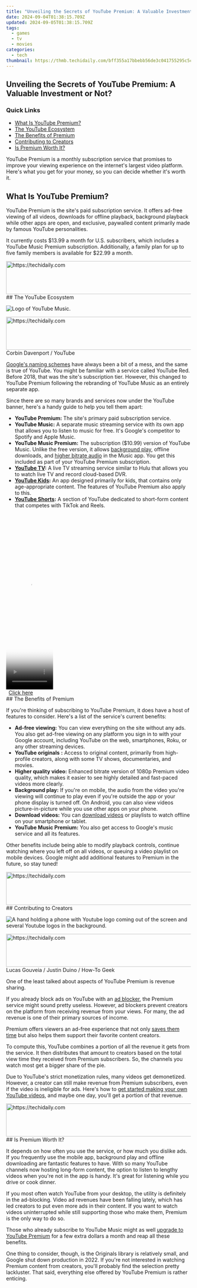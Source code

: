 ```yaml
---
title: "Unveiling the Secrets of YouTube Premium: A Valuable Investment or Not?"
date: 2024-09-04T01:38:15.709Z
updated: 2024-09-05T01:38:15.709Z
tags:
  - games
  - tv
  - movies
categories:
  - tech
thumbnail: https://thmb.techidaily.com/bff355a17bbebb56de3c041755295c5c8bf9f4acf5be59b973b9764a7f77ac05.jpg
---
```


## Unveiling the Secrets of YouTube Premium: A Valuable Investment or Not?

### Quick Links

* [What Is YouTube Premium?](https://screen-activity-recording.techidaily.com/updated-become-an-engaging-speaker-on-google-meet-platforms/)
* [The YouTube Ecosystem](https://blog-min.techidaily.com/how-to-repair-a-damaged-video-file-of-asus-using-video-repair-utility-on-mac-by-stellar-video-repair-mobile-video-repair/)
* [The Benefits of Premium](https://some-techniques.techidaily.com/2024-approved-getting-started-with-itunes-podcasts-on-ios-devices/)
* [Contributing to Creators](https://change-location.techidaily.com/in-2024-what-legendaries-are-in-pokemon-platinum-on-samsung-galaxy-xcover-7-drfone-by-drfone-virtual-android/)
* [Is Premium Worth It?](https://sim-unlock.techidaily.com/in-2024-tips-and-tricks-to-tell-if-your-iphone-xr-is-unlocked-by-drfone-ios/)

 YouTube Premium is a monthly subscription service that promises to improve your viewing experience on the internet's largest video platform. Here's what you get for your money, so you can decide whether it's worth it.

##  What Is YouTube Premium?

 YouTube Premium is the site's paid subscription service. It offers ad-free viewing of all videos, downloads for offline playback, background playback while other apps are open, and exclusive, paywalled content primarily made by famous YouTube personalities.

 It currently costs $13.99 a month for U.S. subscribers, which includes a YouTube Music Premium subscription. Additionally, a family plan for up to five family members is available for $22.99 a month.

<!-- affiliate ads begin -->
<a href="https://aligracehair.sjv.io/c/5597632/1915830/19272" target="_top" id="1915830">
  <img src="//a.impactradius-go.com/display-ad/19272-1915830" border="0" alt="https://techidaily.com" width="728" height="90"/>
</a>
<img height="0" width="0" src="https://aligracehair.sjv.io/i/5597632/1915830/19272" style="position:absolute;visibility:hidden;" border="0" />
<!-- affiliate ads end -->
##  The YouTube Ecosystem

![Logo of YouTube Music.](https://static1.howtogeekimages.com/wordpress/wp-content/uploads/2024/08/youtubemusic.jpg) 

<!-- affiliate ads begin -->
<a href="https://aligracehair.sjv.io/c/5597632/2006946/19272" target="_top" id="2006946">
  <img src="//a.impactradius-go.com/display-ad/19272-2006946" border="0" alt="https://techidaily.com" width="728" height="90"/>
</a>
<img height="0" width="0" src="https://aligracehair.sjv.io/i/5597632/2006946/19272" style="position:absolute;visibility:hidden;" border="0" />
<!-- affiliate ads end -->
Corbin Davenport / YouTube

[Google's naming schemes](https://youtube-data.techidaily.com/op-fifa-scoreboard-tactics-in-infographics-for-2024/) have always been a bit of a mess, and the same is true of YouTube. You might be familiar with a service called YouTube Red. Before 2018, that was the site's subscription tier. However, this changed to YouTube Premium following the rebranding of YouTube Music as an entirely separate app.

 Since there are so many brands and services now under the YouTube banner, here's a handy guide to help you tell them apart:

* **YouTube Premium:** The site's primary paid subscription service.
* **YouTube Music:** A separate music streaming service with its own app that allows you to listen to music for free. It's Google's competitor to Spotify and Apple Music.
* **YouTube Music Premium:** The subscription ($10.99) version of YouTube Music. Unlike the free version, it allows [background play](https://facebook-video-recording.techidaily.com/new-leveraging-your-roku-setup-for-exclusive-fb-live-content/), offline downloads, and [higher bitrate audio](https://techidaily.com/what-can-you-do-with-face-id-on-iphone-15-by-drfone-ios-unlock-ios-unlock/) in the Music app. You get this included as part of your YouTube Premium subscription.
* **[YouTube TV](https://extra-guidance.techidaily.com/new-real-time-voice-to-action-no-price-tag/):** A live TV streaming service similar to Hulu that allows you to watch live TV and record cloud-based DVR.
* **[YouTube Kids](https://some-approaches.techidaily.com/user-testimonials-and-reviews-on-the-lg-bp350-monitor-for-2024/):** An app designed primarily for kids, that contains only age-appropriate content. The features of YouTube Premium also apply to this.
* **[YouTube Shorts](https://hardware-help.techidaily.com/enhance-your-gaming-world-the-ultimate-guide-to-installing-asus-970-pro-gpus/):** A section of YouTube dedicated to short-form content that competes with TikTok and Reels.

<!-- affiliate ads begin -->
<span id="1976998">
					<video width="128" height="480" style="cursor:pointer"
           poster="//a.impactradius-go.com/display-clicktoplayimage/1976998.png"
           onclick="if(!this.playClicked){this.play();this.setAttribute('controls',true);this.playClicked=true;}">
	   <source src="//a.impactradius-go.com/display-ad/22993-1976998">
	   <img src="//a.impactradius-go.com/display-clicktoplayimage/1976998.png" style="border: none; height: 100%; width: 100%; object-fit: contain">
	</video>
	<div style="width:80px;text-align:center"><a href="javascript:window.open(decodeURIComponent('https%3A%2F%2Fhomestyler.sjv.io%2Fc%2F5597632%2F1976998%2F22993'), '_blank');void(0);">Click here</a></div>
</span>
<img height="0" width="0" src="https://imp.pxf.io/i/5597632/1976998/22993" style="position:absolute;visibility:hidden;" border="0" />
<!-- affiliate ads end -->
##  The Benefits of Premium

 If you're thinking of subscribing to YouTube Premium, it does have a host of features to consider. Here's a list of the service's current benefits:

* **Ad-free viewing:** You can view everything on the site without any ads. You also get ad-free viewing on any platform you sign in to with your Google account, including YouTube on the web, smartphones, Roku, or any other streaming devices.
* **YouTube originals** **:** Access to original content, primarily from high-profile creators, along with some TV shows, documentaries, and movies.
* **Higher quality video:** Enhanced bitrate version of 1080p Premium video quality, which makes it easier to see highly detailed and fast-paced videos more clearly.
* **Background play:** If you're on mobile, the audio from the video you're viewing will continue to play even if you're outside the app or your phone display is turned off. On Android, you can also view videos picture-in-picture while you use other apps on your phone.
* **Download videos:** You can [download videos](https://fox-info.techidaily.com/2024-approved-lg-bp550s-evolution-a-2023-perspective/) or playlists to watch offline on your smartphone or tablet.
* **YouTube Music Premium:** You also get access to Google's music service and all its features.

 Other benefits include being able to modify playback controls, continue watching where you left off on all videos, or queuing a video playlist on mobile devices. Google might add additional features to Premium in the future, so stay tuned!

<!-- affiliate ads begin -->
<a href="https://aligracehair.sjv.io/c/5597632/1896560/19272" target="_top" id="1896560">
  <img src="//a.impactradius-go.com/display-ad/19272-1896560" border="0" alt="https://techidaily.com" width="728" height="90"/>
</a>
<img height="0" width="0" src="https://aligracehair.sjv.io/i/5597632/1896560/19272" style="position:absolute;visibility:hidden;" border="0" />
<!-- affiliate ads end -->
##  Contributing to Creators

![A hand holding a phone with Youtube logo coming out of the screen and several Youtube logos in the background.](https://static1.howtogeekimages.com/wordpress/wp-content/uploads/2024/07/a-hand-holding-a-phone-with-youtube-logo-coming-out-of-the-screen-and-several-youtube-logos-in-the-background.jpg) 

<!-- affiliate ads begin -->
<a href="https://appsumo.8odi.net/c/5597632/2087395/7443" target="_top" id="2087395">
  <img src="//a.impactradius-go.com/display-ad/7443-2087395" border="0" alt="https://techidaily.com" width="728" height="90"/>
</a>
<img height="0" width="0" src="https://appsumo.8odi.net/i/5597632/2087395/7443" style="position:absolute;visibility:hidden;" border="0" />
<!-- affiliate ads end -->
Lucas Gouveia / Justin Duino / How-To Geek

 One of the least talked about aspects of YouTube Premium is revenue sharing.

 If you already block ads on YouTube with an [ad blocker](https://extra-skills.techidaily.com/in-2024-rhythmic-entry-points-curating-soundscapes-for-podcasts/), the Premium service might sound pretty useless. However, ad blockers prevent creators on the platform from receiving revenue from your views. For many, the ad revenue is one of their primary sources of income.

 Premium offers viewers an ad-free experience that not only [saves them time](https://howto.techidaily.com/7-solutions-to-fix-chrome-crashes-or-wont-open-on-oppo-find-x6-drfone-by-drfone-fix-android-problems-fix-android-problems/) but also helps them support their favorite content creators.

 To compute this, YouTube combines a portion of all the revenue it gets from the service. It then distributes that amount to creators based on the total view time they received from Premium subscribers. So, the channels you watch most get a bigger share of the pie.

 Due to YouTube's strict monetization rules, many videos get demonetized. However, a creator can still make revenue from Premium subscribers, even if the video is ineligible for ads. Here's how to [get started making your own YouTube videos](https://article-helps.techidaily.com/new-sifting-through-cloud-costs-for-maximum-savings/), and maybe one day, you'll get a portion of that revenue.

<!-- affiliate ads begin -->
<a href="https://aligracehair.sjv.io/c/5597632/1972670/19272" target="_top" id="1972670">
  <img src="//a.impactradius-go.com/display-ad/19272-1972670" border="0" alt="https://techidaily.com" width="728" height="90"/>
</a>
<img height="0" width="0" src="https://aligracehair.sjv.io/i/5597632/1972670/19272" style="position:absolute;visibility:hidden;" border="0" />
<!-- affiliate ads end -->
##  Is Premium Worth It?

 It depends on how often you use the service, or how much you dislike ads. If you frequently use the mobile app, background play and offline downloading are fantastic features to have. With so many YouTube channels now hosting long-form content, the option to listen to lengthy videos when you're not in the app is handy. It's great for listening while you drive or cook dinner.

 If you most often watch YouTube from your desktop, the utility is definitely in the ad-blocking. Video ad revenues have been falling lately, which has led creators to put even more ads in their content. If you want to watch videos uninterrupted while still supporting those who make them, Premium is the only way to do so.

 Those who already subscribe to YouTube Music might as well [upgrade to YouTube Premium](https://hardware-help.techidaily.com/enhance-performance-with-a-hid-compliant-mouse-driver-update/) for a few extra dollars a month and reap all these benefits.

 One thing to consider, though, is the Originals library is relatively small, and Google shut down production in 2022\. If you're not interested in watching Premium content from creators, you'll probably find the selection pretty lackluster. That said, everything else offered by YouTube Premium is rather enticing.

<ins class="adsbygoogle"
     style="display:block"
     data-ad-format="autorelaxed"
     data-ad-client="ca-pub-7571918770474297"
     data-ad-slot="1223367746"></ins>



<ins class="adsbygoogle"
     style="display:block"
     data-ad-client="ca-pub-7571918770474297"
     data-ad-slot="8358498916"
     data-ad-format="auto"
     data-full-width-responsive="true"></ins>


